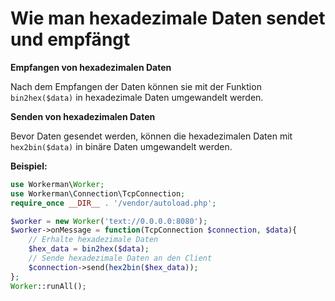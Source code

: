 # Wie man hexadezimale Daten sendet und empfängt

**Empfangen von hexadezimalen Daten**

Nach dem Empfangen der Daten können sie mit der Funktion `bin2hex($data)` in hexadezimale Daten umgewandelt werden.

**Senden von hexadezimalen Daten**

Bevor Daten gesendet werden, können die hexadezimalen Daten mit `hex2bin($data)` in binäre Daten umgewandelt werden.


**Beispiel:**

```php
use Workerman\Worker;
use Workerman\Connection\TcpConnection;
require_once __DIR__ . '/vendor/autoload.php';

$worker = new Worker('text://0.0.0.0:8080');
$worker->onMessage = function(TcpConnection $connection, $data){
    // Erhalte hexadezimale Daten
    $hex_data = bin2hex($data);
    // Sende hexadezimale Daten an den Client
    $connection->send(hex2bin($hex_data));
};
Worker::runAll();
```
